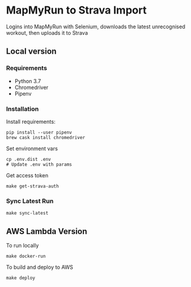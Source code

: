 # MapMyRun to Strava Import

Logins into MapMyRun with Selenium, 
downloads the latest unrecognised workout,
then uploads it to Strava

## Local version

### Requirements
- Python 3.7
- Chromedriver
- Pipenv

### Installation

Install requirements:
```
pip install --user pipenv
brew cask install chromedriver
```

Set environment vars
```
cp .env.dist .env
# Update .env with params
```
Get access token
```
make get-strava-auth
```

### Sync Latest Run


```
make sync-latest
```

## AWS Lambda Version

To run locally
```
make docker-run 
```

To build and deploy to AWS
```
make deploy
```
